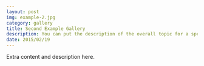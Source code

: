 ```yaml
---
layout: post
img: example-2.jpg
category: gallery
title: Second Example Gallery
description: You can put the description of the overall topic for a specific gallery here.  This description is different from the first
date: 2015/02/19
---
```



Extra content and description here.